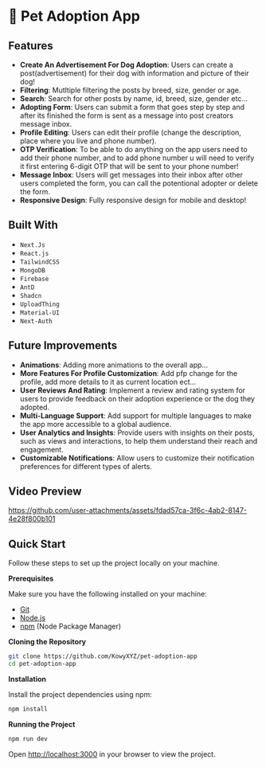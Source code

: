 # 🐶 Pet Adoption App

## Features

- **Create An Advertisement For Dog Adoption**: Users can create a post(advertisement) for their dog with information and picture of their dog!
- **Filtering**: Mutltiple filtering the posts by breed, size, gender or age.
- **Search**: Search for other posts by name, id, breed, size, gender etc...
- **Adopting Form**: Users can submit a form that goes step by step and after its finished the form is sent as a message into post creators message inbox.
- **Profile Editing**: Users can edit their profile (change the description, place where you live and phone number).
- **OTP Verification**: To be able to do anything on the app users need to add their phone number, and to add phone number u will need to verify it first entering 6-digit OTP that will be sent to your phone number!
- **Message Inbox**: Users will get messages into their inbox after other users completed the form, you can call the potentional adopter or delete the form.
- **Responsive Design**: Fully responsive design for mobile and desktop!
  
## Built With

- `Next.Js`
- `React.js`
- `TailwindCSS`
- `MongoDB`
- `Firebase`
- `AntD`
- `Shadcn`
- `UploadThing`
- `Material-UI`
- `Next-Auth`

## Future Improvements

- **Animations**: Adding more animations to the overall app...
- **More Features For Profile Customization**: Add pfp change for the profile, add more details to it as current location ect...
- **User Reviews And Rating**: Implement a review and rating system for users to provide feedback on their adoption experience or the dog they adopted.
- **Multi-Language Support**: Add support for multiple languages to make the app more accessible to a global audience.
- **User Analytics and Insights**: Provide users with insights on their posts, such as views and interactions, to help them understand their reach and engagement.
- **Customizable Notifications**: Allow users to customize their notification preferences for different types of alerts.

## Video Preview

https://github.com/user-attachments/assets/fdad57ca-3f6c-4ab2-8147-4e28f800b101

## Quick Start

Follow these steps to set up the project locally on your machine.

**Prerequisites**

Make sure you have the following installed on your machine:

- [Git](https://git-scm.com/)
- [Node.js](https://nodejs.org/en)
- [npm](https://www.npmjs.com/) (Node Package Manager)

**Cloning the Repository**

```bash
git clone https://github.com/KowyXYZ/pet-adoption-app
cd pet-adoption-app
```

**Installation**

Install the project dependencies using npm:

```bash
npm install
```

**Running the Project**

```bash
npm run dev
```

Open [http://localhost:3000](http://localhost:3000) in your browser to view the project.


